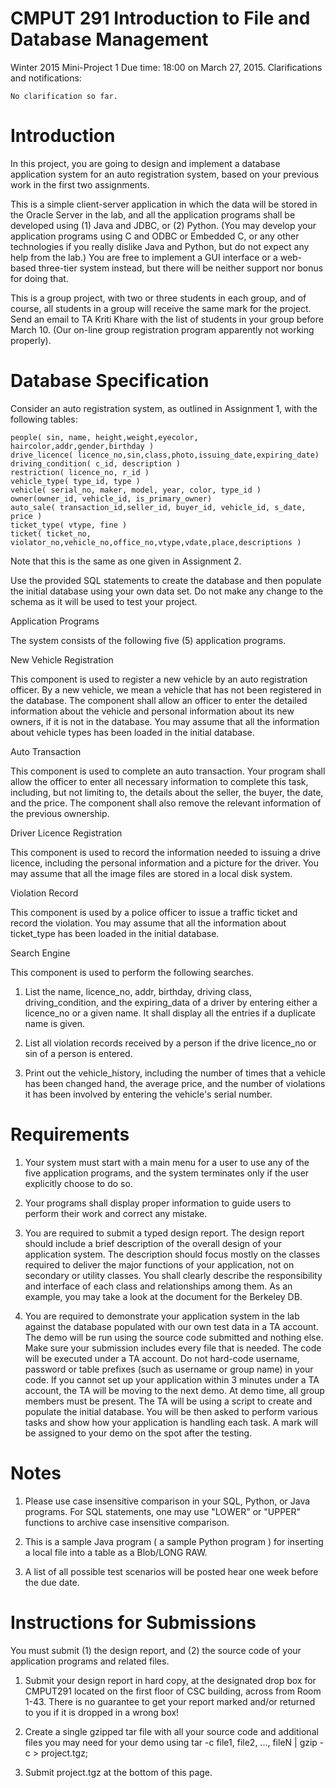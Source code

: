 CMPUT 291 Introduction to File and Database Management
=======

Winter 2015
Mini-Project 1
Due time:  18:00 on  March 27, 2015.
Clarifications and notifications:

    No clarification so far.

Introduction
=======

In this project, you are going to design and implement a database application system for an auto registration system, based on your previous work in the first two assignments.

This is a simple client-server application in which the data will be stored in the Oracle Server in the lab, and all the application programs shall be developed using (1) Java and JDBC, or (2) Python.  (You may develop your application programs using C and ODBC or Embedded C, or any other technologies  if you really dislike Java and Python, but do not expect any help from the lab.)  You are free to implement a GUI interface or a web-based three-tier system instead, but there will be neither support nor bonus for doing that.

This is a group project, with two or three students in each group, and of course, all students in a group will receive the same mark for the project. Send an email to  TA  Kriti Khare with the list of students in your group before March 10. (Our on-line group registration program apparently not working properly).

Database Specification
=======

Consider an auto registration system, as outlined in Assignment 1,  with the following tables:

    people( sin, name, height,weight,eyecolor, haircolor,addr,gender,birthday )
    drive_licence( licence_no,sin,class,photo,issuing_date,expiring_date)
    driving_condition( c_id, description )
    restriction( licence_no, r_id )
    vehicle_type( type_id, type )
    vehicle( serial_no, maker, model, year, color, type_id )
    owner(owner_id, vehicle_id, is_primary_owner)
    auto_sale( transaction_id,seller_id, buyer_id, vehicle_id, s_date, price )
    ticket_type( vtype, fine )
    ticket( ticket_no, violator_no,vehicle_no,office_no,vtype,vdate,place,descriptions )

Note that this is the same as one given in Assignment 2.

Use the provided SQL statements to create the database and then populate the initial database using your own data set. Do not make any change to the schema as it will be used to test your project.

Application Programs

The system consists of the following five (5) application programs.

New Vehicle Registration

This component is used to register a new vehicle by an auto registration officer. By a new vehicle, we mean a vehicle that     has not been registered in the database. The component shall allow an officer to enter the detailed information about the     vehicle and personal information about its new owners, if it is not in the database. You may assume that all the information   about vehicle types has been loaded in the initial database.

Auto Transaction

This component is used to complete an auto transaction. Your program shall allow the officer to enter all necessary information to complete this task, including, but not limiting to, the details about the seller, the buyer, the date, and the price. The component shall also remove the relevant information of the previous ownership.

Driver Licence Registration

This component is used to record the information needed to issuing a drive licence, including the personal information and a picture for the driver. You may assume that all the image files are stored in a local disk system.

Violation Record

This component is used by a police officer to issue a traffic ticket and record the violation. You may assume that all the information about ticket_type has been loaded in the initial database.

Search Engine

This component is used to perform the following searches.

1. List the name, licence_no, addr, birthday, driving class, driving_condition, and the expiring_data of a driver by entering either a licence_no or a given name. It shall display all the entries if a duplicate name is given.
   
2. List all violation records received by a person if  the drive licence_no or sin of a person  is entered.

3. Print out the vehicle_history, including the number of times that a vehicle has been changed hand, the average price, and the number of violations it has been involved by entering the vehicle's serial number.

Requirements
=======

1. Your system must start with a main menu for a user to use any of the five application programs, and the system terminates only if the user explicitly choose to do so.

2. Your programs shall display proper information to guide users to perform their work and correct any mistake.

3. You are required to submit a typed design report. The design report should include a brief description of the overall design of your application system. The description should focus mostly on the classes required to deliver the major functions of your application, not on secondary or utility classes. You shall clearly describe the responsibility and interface of each class and relationships among them. As an example, you may take a look at the document for the Berkeley DB.

4. You are required to demonstrate your application system in the lab against the database populated with our own test data in a TA account. The demo will be run using the source code submitted and nothing else. Make sure your submission includes every file that is needed. The code will be executed under a TA account. Do not hard-code username, password or table prefixes (such as username or group name) in your code. If you cannot set up your application within 3 minutes under a TA account, the TA will be moving to the next demo. At demo time, all group members must be present. The TA will be using a script to create and populate the initial database. You will be then asked to perform various tasks and show how your application is handling each task. A mark will be assigned to your demo on the spot after the testing.

Notes
=======

1. Please use case insensitive comparison in your SQL, Python, or Java programs. For SQL statements, one may use "LOWER" or "UPPER" functions to archive case insensitive comparison.

2. This is a  sample Java program  ( a sample Python program )  for inserting a local file into a table as a Blob/LONG RAW.

3. A list of all possible test scenarios will be posted hear one week before the due date.

Instructions for Submissions
=======

You must submit (1) the design report, and (2) the source code of your application programs and related files.

1. Submit your design report in hard copy, at the designated drop box for CMPUT291 located on the first floor of CSC building, across from Room 1-43. There is no guarantee to get your report marked and/or returned to you if it is dropped in a wrong box!

2. Create a single gzipped tar file with all your source code and additional files you may need for your demo using
                     tar -c file1, file2, ..., fileN | gzip -c > project.tgz; 

3. Submit project.tgz at the bottom of this page.
